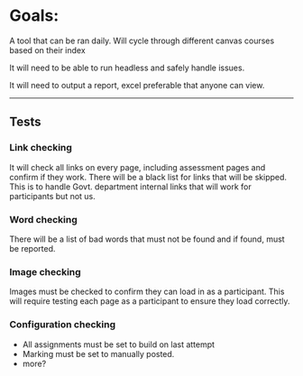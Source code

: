 # Goals:

A tool that can be ran daily.
Will cycle through different canvas courses based on their index

It will need to be able to run headless and safely handle issues.

It will need to output a report, excel preferable that anyone can view.

---

## Tests

### Link checking

It will check all links on every page, including assessment pages and confirm if they work.
There will be a black list for links that will be skipped. This is to handle Govt. department internal links that will work for participants but not us.

### Word checking

There will be a list of bad words that must not be found and if found, must be reported.

### Image checking

Images must be checked to confirm they can load in as a participant.
This will require testing each page as a participant to ensure they load correctly.

### Configuration checking

- All assignments must be set to build on last attempt
- Marking must be set to manually posted.
- more?
